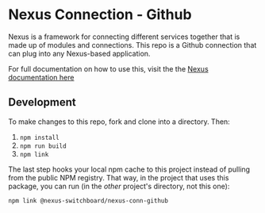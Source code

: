 # Nexus Connection - Github

Nexus is a framework for connecting different services together that is made up of modules and connections.  This repo
is a Github connection that can plug into any Nexus-based application.

For full documentation on how to use this, visit the the [Nexus documentation here](https://nexus-switchboard.dev/content/connections/github)

## Development

To make changes to this repo, fork and clone into a directory.  Then:

1. `npm install`
2. `npm run build`
3. `npm link`

The last step hooks your local npm cache to this project instead of pulling from the public NPM registry.   That way, in the project that uses this package, you can run (in the *other* project's directory, not this one):

`npm link @nexus-switchboard/nexus-conn-github`

